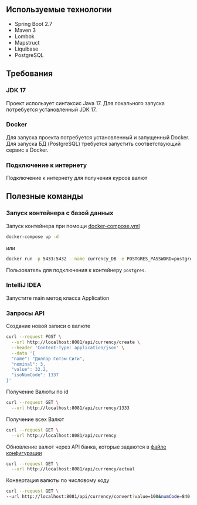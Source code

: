 ## Используемые технологии

- Spring Boot 2.7
- Maven 3
- Lombok
- Mapstruct
- Liquibase
- PostgreSQL

## Требования

### JDK 17

Проект использует синтаксис Java 17. Для локального запуска потребуется
установленный JDK 17.

### Docker
Для запуска проекта потребуется установленный и запущенный Docker.
Для запуска БД (PostgreSQL) требуется запустить соответствующий сервис в Docker.

### Подключение к интернету

Подключение к интернету для получения курсов валют

## Полезные команды

### Запуск контейнера с базой данных

Запуск контейнера при помощи [docker-compose.yml](docker/docker-compose.yml)
```bash
docker-compose up -d
```
или
```bash
docker run -p 5433:5432 --name currency_DB -e POSTGRES_PASSWORD=postgres -d currency_DB
```

Пользователь для подключения к контейнеру `postgres`.

### IntelliJ IDEA

Запустите main метод класса Application

### Запросы API

Создание новой записи о валюте

```bash
curl --request POST \
  --url http://localhost:8081/api/currency/create \
  --header 'Content-Type: application/json' \
  --data '{
  "name": "Доллар Готэм-Сити",
  "nominal": 3,
  "value": 32.2,
  "isoNumCode": 1337
}'
```

Получение Валюты по id

```bash
curl --request GET \
  --url http://localhost:8081/api/currency/1333
```

Получение всех Валют

```bash
curl --request GET \
  --url http://localhost:8081/api/currency
```

Обновление валют через API банка, которые задаются в [файле конфигурации](src/main/resources/application.yml)

```bash
curl --request GET \
  --url http://localhost:8081/api/currency/actual
```

Конвертация валюты по числовому коду

```bash
curl --request GET \
--url http://localhost:8081/api/currency/convert?value=100&numCode=840
```